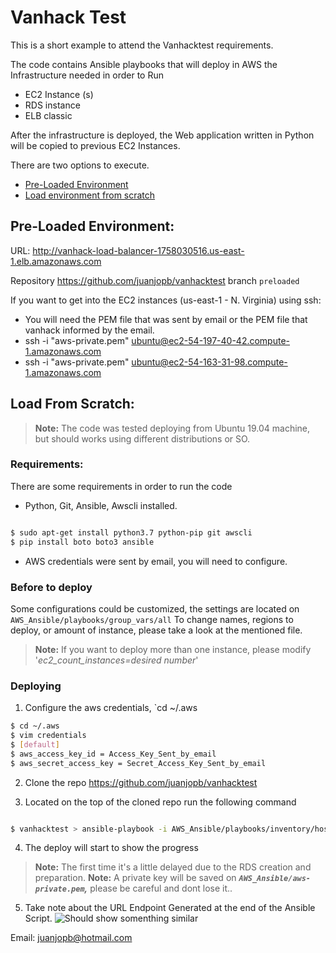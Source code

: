 # Vanhack Test


This is a short example to attend the Vanhacktest requirements.

The code contains Ansible playbooks that will deploy in AWS the Infrastructure needed in order to Run 
- EC2 Instance (s)
- RDS instance 
- ELB classic

After the infrastructure is deployed, the Web application written in Python will be copied to previous EC2 Instances.

  
There are two options to execute.
-  [Pre-Loaded Environment](#Pre-Loaded-Environment)
-  [Load environment from scratch](#Load-environment-from-scratch)

  

## Pre-Loaded Environment:

URL: http://vanhack-load-balancer-1758030516.us-east-1.elb.amazonaws.com

Repository https://github.com/juanjopb/vanhacktest branch `preloaded`

  

If you want to get into the EC2 instances (us-east-1 - N. Virginia) using ssh:

- You will need the PEM file that was sent by email or the PEM file that vanhack informed by the email.
- ssh -i "aws-private.pem" ubuntu@ec2-54-197-40-42.compute-1.amazonaws.com
- ssh -i "aws-private.pem" ubuntu@ec2-54-163-31-98.compute-1.amazonaws.com

  
  

## Load From Scratch: 

>  **Note:** The code was tested deploying from Ubuntu 19.04 machine, but should works using different distributions or SO.

### Requirements:
There are some requirements in order to run the code 
- Python, Git, Ansible, Awscli installed.
```sh

$ sudo apt-get install python3.7 python-pip git awscli
$ pip install boto boto3 ansible

```
- AWS credentials were sent by email, you will need to configure.

  

### Before to deploy

Some configurations could be customized, the settings are located on `AWS_Ansible/playbooks/group_vars/all`
To change names, regions to deploy, or amount of instance, please take a look at the mentioned file.
>  **Note:** If you want to deploy more than one instance, please modify '*ec2_count_instances=desired number*'

### Deploying

1. Configure the aws credentials, `cd ~/.aws

```sh
$ cd ~/.aws
$ vim credentials
$ [default]
$ aws_access_key_id = Access_Key_Sent_by_email
$ aws_secret_access_key = Secret_Access_Key_Sent_by_email

```

2. Clone the repo https://github.com/juanjopb/vanhacktest

3. Located on the top of the cloned repo run the following command

```sh

$ vanhacktest > ansible-playbook -i AWS_Ansible/playbooks/inventory/hosts AWS_Ansible/playbooks/All-tasks.yml -e 'ansible_python_interpreter=/usr/bin/python3'

```
4. The deploy will start to show the progress 

>  **Note:** The first time it's a little delayed due to the RDS creation and preparation.
>  **Note:** A private key will be saved on ***`AWS_Ansible/aws-private.pem`,*** please be careful and dont lose it..

5. Take note about the URL Endpoint Generated at the end of the Ansible Script.
 ![Should show somenthing similar](s3://juanjosepb/vanhacktest/ansible-final-information.png)
 
  

Email: juanjopb@hotmail.com